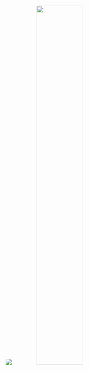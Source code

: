 <p align="center">
  <img src ="https://github-readme-streak-stats.herokuapp.com?user=zakhildev&theme=darcula&hide_border=true&background=22272e">
  <img height="50%" width="auto" src ="https://github-readme-stats.vercel.app/api/top-langs/?username=zakhildev&layout=compact&hide_border=true&theme=darcula&bg_color=22272e&langs_count=5&hide=dockerfile">
</p>
